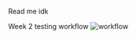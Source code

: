 Read me idk

Week 2 testing workflow
![workflow](https://github.com/Valve00/sem/actions/workflows/main.yml/badge.svg)